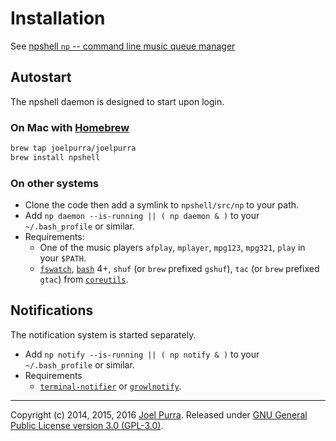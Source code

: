 # Installation

See [npshell `np` -- command line music queue manager](https://github.com/joelpurra/npshell/)

## Autostart

The npshell daemon is designed to start upon login.


### On Mac with [Homebrew](http://brew.sh/)

```bash
brew tap joelpurra/joelpurra
brew install npshell
```

### On other systems

- Clone the code then add a symlink to `npshell/src/np` to your path.
- Add `np daemon --is-running || ( np daemon & )` to your `~/.bash_profile` or similar.
- Requirements:
  - One of the music players `afplay`, `mplayer`, `mpg123`, `mpg321`, `play` in your `$PATH`.
  - [`fswatch`](https://github.com/emcrisostomo/fswatch), [`bash`](https://www.gnu.org/software/bash/) 4+, `shuf` (or `brew` prefixed `gshuf`), `tac` (or `brew` prefixed `gtac`) from [`coreutils`](https://www.gnu.org/software/coreutils/).



## Notifications

The notification system is started separately.

- Add `np notify --is-running || ( np notify & )` to your `~/.bash_profile` or similar.
- Requirements
  - [`terminal-notifier`](https://github.com/alloy/terminal-notifier) or [`growlnotify`](http://growl.info/downloads).



---

Copyright (c) 2014, 2015, 2016 [Joel Purra](http://joelpurra.com/). Released under [GNU General Public License version 3.0 (GPL-3.0)](https://www.gnu.org/licenses/gpl.html).
